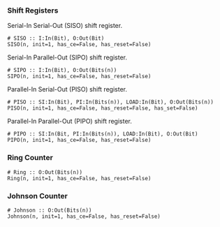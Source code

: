 ### Shift Registers

Serial-In Serial-Out (SISO) shift register.
```
# SISO :: I:In(Bit), O:Out(Bit)
SISO(n, init=1, has_ce=False, has_reset=False)
```

Serial-In Parallel-Out (SIPO) shift register.
```
# SIPO :: I:In(Bit), O:Out(Bits(n)) 
SIPO(n, init=1, has_ce=False, has_reset=False)
```

Parallel-In Serial-Out (PISO) shift register.
```
# PISO :: SI:In(Bit), PI:In(Bits(n)), LOAD:In(Bit), O:Out(Bits(n))
PISO(n, init=1, has_ce=False, has_reset=False, has_set=False)
```

Parallel-In Parallel-Out (PIPO) shift register.
```
# PIPO :: SI:In(Bit, PI:In(Bits(n)), LOAD:In(Bit), O:Out(Bit)
PIPO(n, init=1, has_ce=False, has_reset=False)
```

### Ring Counter

```
# Ring :: O:Out(Bits(n))
Ring(n, init=1, has_ce=False, has_reset=False)
```

### Johnson Counter

```
# Johnson :: O:Out(Bits(n))
Johnson(n, init=1, has_ce=False, has_reset=False)
```

